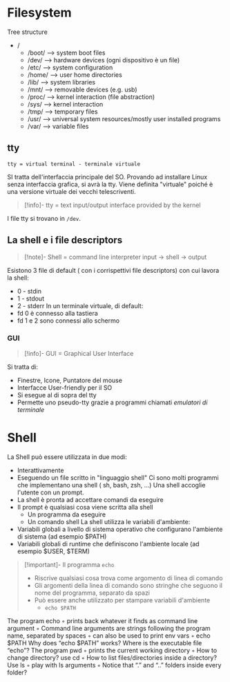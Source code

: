 # Filesystem
Tree structure
- /
	 - /boot/ —> system boot files
	-  /dev/ —> hardware devices (ogni dispositivo è un file)
	-  /etc/ —> system configuration
	-  /home/ —> user home directories
	-  /lib/ —> system libraries
	-  /mnt/ —> removable devices (e.g. usb)
	-  /proc/ —> kernel interaction (file abstraction) 
	-  /sys/ —> kernel interaction
	-  /tmp/ —> temporary files
	-  /usr/ —> universal system resources/mostly user installed programs
	-  /var/ —> variable files
## tty
	tty = virtual terminal - terminale virtuale
SI tratta dell'interfaccia principale del SO. Provando ad installare Linux senza interfaccia grafica, si avrà la tty. Viene definita "virtuale" poiché è una versione virtuale dei vecchi telescriventi.
>[!info]- tty = text input/output interface provided by the kernel

I file tty si trovano in `/dev`.
## La shell e i file descriptors
>[!note]- Shell = command line interpreter
>input → shell → output

Esistono 3 file di default ( con i corrispettivi file descriptors) con cui lavora la shell:
- 0 - stdin
- 1 - stdout
- 2 - stderr
In un terminale virtuale, di default:
- fd 0 è connesso alla tastiera
- fd 1 e 2 sono connessi allo schermo
### GUI
>[!info]- GUI = Graphical User Interface

Si tratta di:
- Finestre, Icone, Puntatore del mouse
- Interfacce User-friendly per il SO
- Si esegue al di sopra del tty
- Permette uno pseudo-tty grazie a programmi chiamati *emulatori di terminale*
# Shell
La Shell può essere utilizzata in due modi:
- Interattivamente
- Eseguendo un file scritto in "linguaggio shell"
Ci sono molti programmi che implementano una shell ( sh, bash, zsh, ...)
Una shell accoglie l'utente con un prompt.
- La shell è pronta ad accettare comandi da eseguire
- Il prompt è qualsiasi cosa viene scritta alla shell
	- Un programma da eseguire
	- Un comando shell
La shell utilizza le variabili d'ambiente:
- Variabili globali a livello di sistema operativo che configurano l'ambiente di sistema (ad esempio $PATH)
- Variabili globali di runtime che definiscono l'ambiente locale (ad esempio $USER, $TERM)
>[!important]- Il programma `echo`
> - Riscrive qualsiasi cosa trova come argomento di linea di comando
> - Gli argomenti della linea di comando sono stringhe che seguono il nome del programma, separato da spazi
> - Può essere anche utilizzato per stampare variabili d'ambiente
> 	- `echo $PATH`
> 


The program echo
◦ prints back whatever it finds as command line argument
◦ Command line arguments are strings following the program name, separated by spaces
◦ can also be used to print env vars
◦ echo $PATH
Why does “echo $PATH” works? Where is the executable file “echo”?
The program pwd
◦ prints the current working directory
◦ How to change directory? use cd
◦ How to list files/directories inside a directory? Use ls
◦ play with ls arguments
◦ Notice that “.” and “..” folders inside every folder?